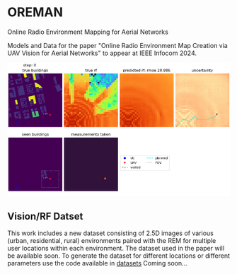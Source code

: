 # OREMAN
Online Radio Environment Mapping for Aerial Networks

Models and Data for the paper "Online Radio Environment Map Creation via UAV Vision for Aerial Networks" to appear at IEEE Infocom 2024.

![example of oreman in action](./anim.gif)

## Vision/RF Datset
This work includes a new dataset consisting of 2.5D images of various (urban, residential, rural) environments paired with the REM for multiple user locations within each environment.  The dataset used in the paper will be available soon.  To generate the dataset for different locations or different parameters use the code available in [datasets](./dataset/dataset.md)
Coming soon...

